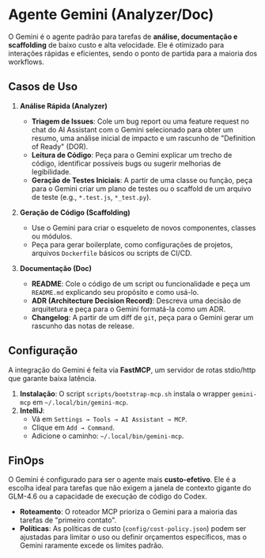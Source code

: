 # Agente Gemini (Analyzer/Doc)

O Gemini é o agente padrão para tarefas de **análise, documentação e scaffolding** de baixo custo e alta velocidade. Ele é otimizado para interações rápidas e eficientes, sendo o ponto de partida para a maioria dos workflows.

## Casos de Uso

1.  **Análise Rápida (Analyzer)**
    *   **Triagem de Issues**: Cole um bug report ou uma feature request no chat do AI Assistant com o Gemini selecionado para obter um resumo, uma análise inicial de impacto e um rascunho de "Definition of Ready" (DOR).
    *   **Leitura de Código**: Peça para o Gemini explicar um trecho de código, identificar possíveis bugs ou sugerir melhorias de legibilidade.
    *   **Geração de Testes Iniciais**: A partir de uma classe ou função, peça para o Gemini criar um plano de testes ou o scaffold de um arquivo de teste (e.g., `*.test.js`, `*_test.py`).

2.  **Geração de Código (Scaffolding)**
    *   Use o Gemini para criar o esqueleto de novos componentes, classes ou módulos.
    *   Peça para gerar boilerplate, como configurações de projetos, arquivos `Dockerfile` básicos ou scripts de CI/CD.

3.  **Documentação (Doc)**
    *   **README**: Cole o código de um script ou funcionalidade e peça um `README.md` explicando seu propósito e como usá-lo.
    *   **ADR (Architecture Decision Record)**: Descreva uma decisão de arquitetura e peça para o Gemini formatá-la como um ADR.
    *   **Changelog**: A partir de um diff de `git`, peça para o Gemini gerar um rascunho das notas de release.

## Configuração

A integração do Gemini é feita via **FastMCP**, um servidor de rotas stdio/http que garante baixa latência.

1.  **Instalação**: O script `scripts/bootstrap-mcp.sh` instala o wrapper `gemini-mcp` em `~/.local/bin/gemini-mcp`.
2.  **IntelliJ**:
    *   Vá em `Settings → Tools → AI Assistant → MCP`.
    *   Clique em `Add → Command`.
    *   Adicione o caminho: `~/.local/bin/gemini-mcp`.

## FinOps

O Gemini é configurado para ser o agente mais **custo-efetivo**. Ele é a escolha ideal para tarefas que não exigem a janela de contexto gigante do GLM-4.6 ou a capacidade de execução de código do Codex.

- **Roteamento**: O roteador MCP prioriza o Gemini para a maioria das tarefas de "primeiro contato".
- **Políticas**: As políticas de custo (`config/cost-policy.json`) podem ser ajustadas para limitar o uso ou definir orçamentos específicos, mas o Gemini raramente excede os limites padrão.
